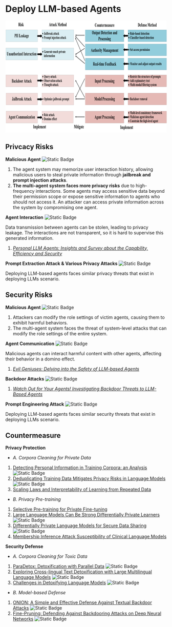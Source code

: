 # Deploy LLM-based Agents
<p align="center">
    <img src="../img/agent_map.png" alt="agent" width="900" height="350">
</p>

## Privcacy Risks
**Malicious Agent** ![Static Badge](https://img.shields.io/badge/Unique-red)
1. The agent system may memorize user interaction history, allowing malicious users to steal private information through **jailbreak and prompt injection attacks**.
2. **The multi-agent system faces more privacy risks** due to high-frequency interactions. Some agents may access sensitive data beyond their permission scope or expose sensitive information to agents who should not access it. An attacker can access private information across the system by compromising one agent.

**Agent Interaction** ![Static Badge](https://img.shields.io/badge/Unique-red)

Data transmission between agents can be stolen, leading to privacy leakage. The interactions are not transparent, so it is hard to supervise this generated information.
1. *[Personal LLM Agents: Insights and Survey about the Capability, Efficiency and Security](https://arxiv.org/abs/2401.05459)*

**Prompt Extraction Attack & Various Privacy Attacks** ![Static Badge](https://img.shields.io/badge/Common-red)

Deploying LLM-based agents faces similar privacy threats that exist in deploying LLMs scenario.
## Security Risks
**Malicious Agent** ![Static Badge](https://img.shields.io/badge/Unique-red)
1. Attackers can modify the role settings of victim agents, causing them to exhibit harmful behaviors.
2. The multi-agent system faces the threat of system-level attacks that can modify the role settings of the entire system.

**Agent Communication** ![Static Badge](https://img.shields.io/badge/Unique-red)

Malicious agents can interact harmful content with other agents, affecting their behavior in a domino effect.
1. *[Evil Geniuses: Delving into the Safety of LLM-based Agents](https://arxiv.org/abs/2311.11855)*

**Backdoor Attacks** ![Static Badge](https://img.shields.io/badge/Common-red)
1. *[Watch Out for Your Agents! Investigating Backdoor Threats to LLM-Based Agents](https://arxiv.org/abs/2402.11208)*

**Prompt Engineering Attack** ![Static Badge](https://img.shields.io/badge/Common-red)

Deploying LLM-based agents faces similar security threats that exist in deploying LLMs scenario.
## Countermeasure
**Privacy Protection**
* *A. Corpora Cleaning for Private Data*
1. [Detecting Personal Information in Training Corpora: an Analysis](https://aclanthology.org/2023.trustnlp-1.18/) ![Static Badge](https://img.shields.io/badge/TRUSTNLP'23-blue)
2. [Deduplicating Training Data Mitigates Privacy Risks in Language Models](https://arxiv.org/abs/2202.06539) ![Static Badge](https://img.shields.io/badge/ICML'22-blue)
3. [Scaling Laws and Interpretability of Learning from Repeated Data](https://arxiv.org/abs/2205.10487)
* *B. Privacy Pre-training*
1. [Selective Pre-training for Private Fine-tuning](https://arxiv.org/abs/2305.13865)
3. [Large Language Models Can Be Strong Differentially Private Learners](https://arxiv.org/abs/2110.05679) ![Static Badge](https://img.shields.io/badge/ICLR'22-blue)
4. [Differentially Private Language Models for Secure Data Sharing](https://aclanthology.org/2022.emnlp-main.323/) ![Static Badge](https://img.shields.io/badge/EMNLP'22-blue)
5. [Membership Inference Attack Susceptibility of Clinical Language Models](https://arxiv.org/abs/2104.08305)

**Security Defense**
* *A. Corpora Cleaning for Toxic Data*
1. [ParaDetox: Detoxification with Parallel Data](https://aclanthology.org/2022.acl-long.469/) ![Static Badge](https://img.shields.io/badge/ACL'22-blue)
2. [Exploring Cross-lingual Text Detoxification with Large Multilingual Language Models](https://aclanthology.org/2022.acl-srw.26/) ![Static Badge](https://img.shields.io/badge/ACL'22-blue)
3. [Challenges in Detoxifying Language Models](https://aclanthology.org/2021.findings-emnlp.210/) ![Static Badge](https://img.shields.io/badge/EMNLP'21-blue)
* *B. Model-based Defense*
1. [ONION: A Simple and Effective Defense Against Textual Backdoor Attacks](https://aclanthology.org/2021.emnlp-main.752/) ![Static Badge](https://img.shields.io/badge/EMNLP'21-blue)
2. [Fine-Pruning: Defending Against Backdooring Attacks on Deep Neural Networks](https://arxiv.org/abs/1805.12185) ![Static Badge](https://img.shields.io/badge/RAID'19-blue)
